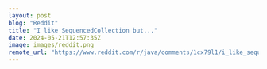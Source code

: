 ```yaml
---
layout: post
blog: "Reddit"
title: "I like SequencedCollection but..."
date: 2024-05-21T12:57:35Z
image: images/reddit.png
remote_url: "https://www.reddit.com/r/java/comments/1cx79l1/i_like_sequencedcollection_but/"
---
```

